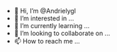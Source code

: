 - 👋 Hi, I’m @Andrielygl
- 👀 I’m interested in ...
- 🌱 I’m currently learning ...
- 💞️ I’m looking to collaborate on ...
- 📫 How to reach me ...

<!---
Andrielygl/Andrielygl is a ✨ special ✨ repository because its `README.md` (this file) appears on your GitHub profile.
You can click the Preview link to take a look at your changes.
--->
